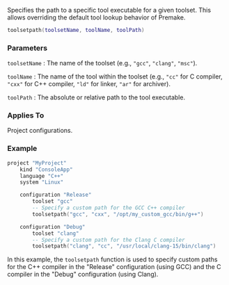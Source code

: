 Specifies the path to a specific tool executable for a given toolset. This allows overriding the default tool lookup behavior of Premake.

```lua
toolsetpath(toolsetName, toolName, toolPath)
```

### Parameters

`toolsetName`
:   The name of the toolset (e.g., `"gcc"`, `"clang"`, `"msc"`).

`toolName`
:   The name of the tool within the toolset (e.g., `"cc"` for C compiler, `"cxx"` for C++ compiler, `"ld"` for linker, `"ar"` for archiver).

`toolPath`
:   The absolute or relative path to the tool executable.

### Applies To

Project configurations.

### Example

```lua
project "MyProject"
	kind "ConsoleApp"
	language "C++"
	system "Linux"

	configuration "Release"
		toolset "gcc"
		-- Specify a custom path for the GCC C++ compiler
		toolsetpath("gcc", "cxx", "/opt/my_custom_gcc/bin/g++")

	configuration "Debug"
		toolset "clang"
		-- Specify a custom path for the Clang C compiler
		toolsetpath("clang", "cc", "/usr/local/clang-15/bin/clang")
```

In this example, the `toolsetpath` function is used to specify custom paths for the C++ compiler in the "Release" configuration (using GCC) and the C compiler in the "Debug" configuration (using Clang).